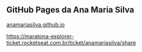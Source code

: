 ## GitHub Pages da Ana Maria Silva
<a href="https://anamariasilva.github.io/">anamariasilva.github.io</a>

https://maratona-explorer-ticket.rocketseat.com.br/ticket/anamariasilva/share

